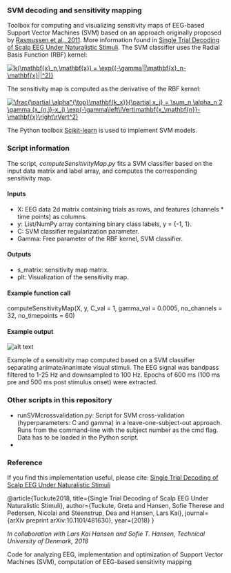 ### SVM decoding and sensitivity mapping

Toolbox for computing and visualizing sensitivity maps of EEG-based Support Vector Machines (SVM) based on an approach originally proposed by [Rasmussen et al., 2011](https://www.sciencedirect.com/science/article/pii/S1053811910016198). More information found in [Single Trial Decoding of Scalp EEG Under Naturalistic Stimuli](https://www.biorxiv.org/content/early/2018/11/29/481630). The SVM classifier uses the Radial Basis Function (RBF) kernel:

<a href="https://www.codecogs.com/eqnedit.php?latex=k(\mathbf{x}_n,\mathbf{x})&space;=&space;\exp{(-\gamma||\mathbf{x}_n-\mathbf{x}||^2)}" target="_blank"><img src="https://latex.codecogs.com/gif.latex?k(\mathbf{x}_n,\mathbf{x})&space;=&space;\exp{(-\gamma||\mathbf{x}_n-\mathbf{x}||^2)}" title="k(\mathbf{x}_n,\mathbf{x}) = \exp{(-\gamma||\mathbf{x}_n-\mathbf{x}||^2)}" /></a>

The sensitivity map is computed as the derivative of the RBF kernel:

<a href="https://www.codecogs.com/eqnedit.php?latex=\frac{\partial&space;\alpha^{\top}\mathbf{k_x}}{\partial&space;x_j}&space;=&space;\sum_n&space;\alpha_n&space;2&space;\gamma&space;(x_{n,j}-x_j)&space;\exp(-\gamma\left\lVert\mathbf{x_\mathbf{n}}-\mathbf{x}\right\rVert^2)" target="_blank"><img src="https://latex.codecogs.com/gif.latex?\frac{\partial&space;\alpha^{\top}\mathbf{k_x}}{\partial&space;x_j}&space;=&space;\sum_n&space;\alpha_n&space;2&space;\gamma&space;(x_{n,j}-x_j)&space;\exp(-\gamma\left\lVert\mathbf{x_\mathbf{n}}-\mathbf{x}\right\rVert^2)" title="\frac{\partial \alpha^{\top}\mathbf{k_x}}{\partial x_j} = \sum_n \alpha_n 2 \gamma (x_{n,j}-x_j) \exp(-\gamma\left\lVert\mathbf{x_\mathbf{n}}-\mathbf{x}\right\rVert^2)" /></a>

The Python toolbox [Scikit-learn](https://scikit-learn.org/stable/) is used to implement SVM models.

### Script information 

The script, *computeSensitivityMap.py* fits a SVM classifier based on the input data matrix and label array, and computes the corresponding sensitivity map. 

#### Inputs 
- X: EEG data 2d matrix containing trials as rows, and features (channels * time points) as columns.
- y: List/NumPy array containing binary class labels, y = {-1, 1}.
- C: SVM classifier regularization parameter. 
- Gamma: Free parameter of the RBF kernel, SVM classifier.

#### Outputs
- s_matrix: sensitivity map matrix.
- plt: Visualization of the sensitivity map.

#### Example function call
computeSensitivityMap(X, y, C_val = 1, gamma_val = 0.0005, no_channels = 32, no_timepoints = 60)

#### Example output 
![alt text](https://raw.githubusercontent.com/gretatuckute/DecodingSensitivityMapping/master/Example/sensitivity_map.png)

Example of a sensitivity map computed based on a SVM classifier separating animate/inanimate visual stimuli. The EEG signal was bandpass filtered to 1-25 Hz and downsampled to 100 Hz. Epochs of 600 ms (100 ms pre and 500 ms post stimulus onset) were extracted.

### Other scripts in this repository
- runSVMcrossvalidation.py: Script for SVM cross-validation (hyperparameters: C and gamma) in a leave-one-subject-out approach. Runs from the command-line with the subject number as the cmd flag. Data has to be loaded in the Python script.
- 


### Reference
If you find this implementation useful, please cite: [Single Trial Decoding of Scalp EEG Under Naturalistic Stimuli](https://www.biorxiv.org/content/early/2018/11/29/481630)

@article{Tuckute2018,
  title={Single Trial Decoding of Scalp EEG Under Naturalistic Stimuli},
  author={Tuckute, Greta and Hansen, Sofie Therese and Pedersen, Nicolai and Steenstrup, Dea and Hansen, Lars Kai},
  journal={arXiv preprint arXiv:10.1101/481630},
  year={2018}
}

*In collaboration with Lars Kai Hansen and Sofie T. Hansen, Technical University of Denmark, 2018*









Code for analyzing EEG, implementation and optimization of Support Vector Machines (SVM), computation of EEG-based sensitivity mapping

